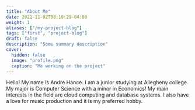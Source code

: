 ```yaml
---
title: "About Me"
date: 2021-11-02T08:10:29-04:00
weight: 1
aliases: ["/my-project-blog"]
tags: ["first", "project-blog"]
draft: false
description: "Some summary description"
cover:
  hidden: false
  image: "profile.png"
  caption: "Me working on the project"
---
```


Hello! My name is Andre Hance. I am a junior studying at Allegheny college. My major is Computer Science with a minor in Economics! My main interests in the field are cloud computing and database systems. I also have a love for music production and it is my preferred hobby.
